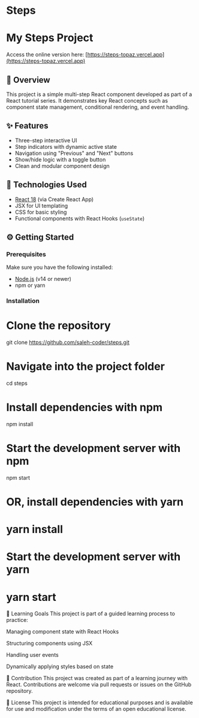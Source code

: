 # Steps

# My Steps Project

Access the online version here: [https://steps-topaz.vercel.app](https://steps-topaz.vercel.app)

## 📘 Overview

This project is a simple multi-step React component developed as part of a React tutorial series. It demonstrates key React concepts such as component state management, conditional rendering, and event handling.

## ✨ Features

- Three-step interactive UI
- Step indicators with dynamic active state
- Navigation using "Previous" and "Next" buttons
- Show/hide logic with a toggle button
- Clean and modular component design

## 🚀 Technologies Used

- [React 18](https://reactjs.org/) (via Create React App)
- JSX for UI templating
- CSS for basic styling
- Functional components with React Hooks (`useState`)

## ⚙️ Getting Started

### Prerequisites

Make sure you have the following installed:

- [Node.js](https://nodejs.org/) (v14 or newer)
- npm or yarn

### Installation

# Clone the repository

git clone https://github.com/saleh-coder/steps.git

# Navigate into the project folder

cd steps

# Install dependencies with npm

npm install

# Start the development server with npm

npm start

# OR, install dependencies with yarn

# yarn install

# Start the development server with yarn

# yarn start

🧠 Learning Goals
This project is part of a guided learning process to practice:

Managing component state with React Hooks

Structuring components using JSX

Handling user events

Dynamically applying styles based on state

🤝 Contribution
This project was created as part of a learning journey with React. Contributions are welcome via pull requests or issues on the GitHub repository.

📄 License
This project is intended for educational purposes and is available for use and modification under the terms of an open educational license.
